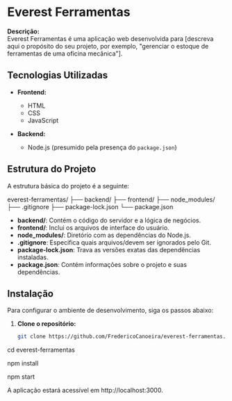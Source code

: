 # Everest Ferramentas

**Descrição:**  
Everest Ferramentas é uma aplicação web desenvolvida para [descreva aqui o propósito do seu projeto, por exemplo, "gerenciar o estoque de ferramentas de uma oficina mecânica"].

## Tecnologias Utilizadas

- **Frontend:**  
  - HTML
  - CSS
  - JavaScript

- **Backend:**  
  - Node.js (presumido pela presença do `package.json`)

## Estrutura do Projeto

A estrutura básica do projeto é a seguinte:

everest-ferramentas/
  ├── backend/
  ├── frontend/ 
  ├── node_modules/
  ├── .gitignore
  ├── package-lock.json 
  └── package.json

  
- **backend/**: Contém o código do servidor e a lógica de negócios.
- **frontend/**: Inclui os arquivos de interface do usuário.
- **node_modules/**: Diretório com as dependências do Node.js.
- **.gitignore**: Especifica quais arquivos/devem ser ignorados pelo Git.
- **package-lock.json**: Trava as versões exatas das dependências instaladas.
- **package.json**: Contém informações sobre o projeto e suas dependências.

## Instalação

Para configurar o ambiente de desenvolvimento, siga os passos abaixo:

1. **Clone o repositório:**  
   ```bash
   git clone https://github.com/FredericoCanoeira/everest-ferramentas.git
cd everest-ferramentas

npm install

npm start

A aplicação estará acessível em http://localhost:3000.
